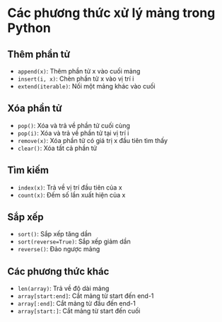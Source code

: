 # Các phương thức xử lý mảng trong Python

## Thêm phần tử

- `append(x)`: Thêm phần tử x vào cuối mảng
- `insert(i, x)`: Chèn phần tử x vào vị trí i
- `extend(iterable)`: Nối một mảng khác vào cuối

## Xóa phần tử

- `pop()`: Xóa và trả về phần tử cuối cùng
- `pop(i)`: Xóa và trả về phần tử tại vị trí i
- `remove(x)`: Xóa phần tử có giá trị x đầu tiên tìm thấy
- `clear()`: Xóa tất cả phần tử

## Tìm kiếm

- `index(x)`: Trả về vị trí đầu tiên của x
- `count(x)`: Đếm số lần xuất hiện của x

## Sắp xếp

- `sort()`: Sắp xếp tăng dần
- `sort(reverse=True)`: Sắp xếp giảm dần
- `reverse()`: Đảo ngược mảng

## Các phương thức khác

- `len(array)`: Trả về độ dài mảng
- `array[start:end]`: Cắt mảng từ start đến end-1
- `array[:end]`: Cắt mảng từ đầu đến end-1
- `array[start:]`: Cắt mảng từ start đến cuối
